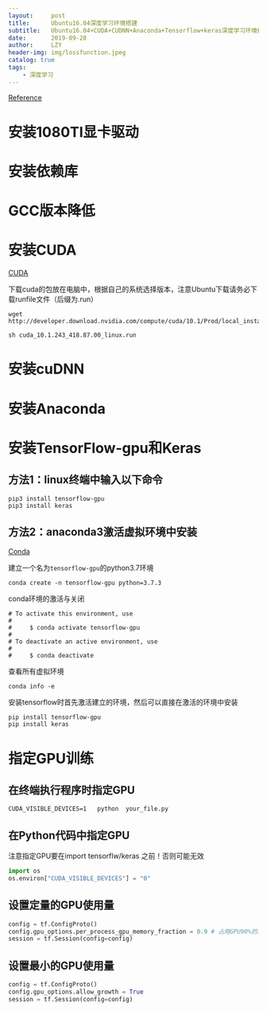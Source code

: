 ```yaml
---
layout:     post
title:      Ubuntu16.04深度学习环境搭建
subtitle:   Ubuntu16.04+CUDA+CUDNN+Anaconda+Tensorflow+keras深度学习环境搭建
date:       2019-09-28
author:     LZY
header-img: img/lossfunction.jpeg
catalog: true
tags:
    - 深度学习
---
```


[Reference](http://www.armcvai.com/ubuntu18-04%E6%B7%B1%E5%BA%A6%E5%AD%A6%E4%B9%A0%E7%8E%AF%E5%A2%83%E9%85%8D%E7%BD%AE%EF%BC%88cuda9-0cudnn7-4tensorflow1-12-keras%EF%BC%89/)

# 安装1080TI显卡驱动

# 安装依赖库

# GCC版本降低

# 安装CUDA

[CUDA](https://developer.nvidia.com/cuda-downloads)

下载cuda的包放在电脑中，根据自己的系统选择版本，注意Ubuntu下载请务必下载runfile文件（后缀为.run）

```
wget http://developer.download.nvidia.com/compute/cuda/10.1/Prod/local_installers/cuda_10.1.243_418.87.00_linux.runsudo 

sh cuda_10.1.243_418.87.00_linux.run
```

# 安装cuDNN

# 安装Anaconda

# 安装TensorFlow-gpu和Keras

## 方法1：linux终端中输入以下命令

```
pip3 install tensorflow-gpu
pip3 install keras
```

## 方法2：anaconda3激活虚拟环境中安装

[Conda](https://tensorflow.google.cn/install/pip)

建立一个名为`tensorflow-gpu`的python3.7环境

```
conda create -n tensorflow-gpu python=3.7.3
```

conda环境的激活与关闭

```
# To activate this environment, use
#
#     $ conda activate tensorflow-gpu
#
# To deactivate an active environment, use
#
#     $ conda deactivate

```

查看所有虚拟环境

```
conda info -e
```

安装tensorflow时首先激活建立的环境，然后可以直接在激活的环境中安装

```
pip install tensorflow-gpu
pip install keras
```

# 指定GPU训练

## 在终端执行程序时指定GPU

```
CUDA_VISIBLE_DEVICES=1   python  your_file.py
```

## 在Python代码中指定GPU
注意指定GPU要在import tensorflw/keras 之前！否则可能无效
```python
import os
os.environ["CUDA_VISIBLE_DEVICES"] = "0"
```

## 设置定量的GPU使用量

```python
config = tf.ConfigProto() 
config.gpu_options.per_process_gpu_memory_fraction = 0.9 # 占用GPU90%的显存 
session = tf.Session(config=config)
```

## 设置最小的GPU使用量

```python
config = tf.ConfigProto() 
config.gpu_options.allow_growth = True 
session = tf.Session(config=config)
```